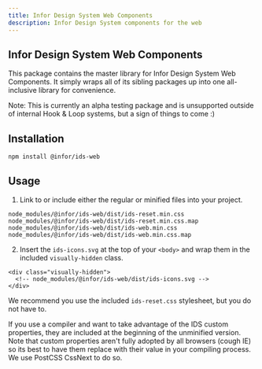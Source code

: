 ```yaml
---
title: Infor Design System Web Components
description: Infor Design System components for the web
---
```


## Infor Design System Web Components

This package contains the master library for Infor Design System Web Components. It simply wraps all of its sibling packages up into one all-inclusive library for convenience.

Note: This is currently an alpha testing package and is unsupported outside of internal Hook & Loop systems, but a sign of things to come :)

## Installation
```
npm install @infor/ids-web
```

## Usage

1. Link to or include either the regular or minified files into your project.

```
node_modules/@infor/ids-web/dist/ids-reset.min.css
node_modules/@infor/ids-web/dist/ids-reset.min.css.map
node_modules/@infor/ids-web/dist/ids-web.min.css
node_modules/@infor/ids-web/dist/ids-web.min.css.map
```

2. Insert the `ids-icons.svg` at the top of your `<body>` and wrap them in the included `visually-hidden` class.
```
<div class="visually-hidden">
  <!-- node_modules/@infor/ids-web/dist/ids-icons.svg -->
</div>
```

We recommend you use the included `ids-reset.css` stylesheet, but you do not have to.

If you use a compiler and want to take advantage of the IDS custom properties, they are included at the beginning of the unminified version. Note that custom properties aren't fully adopted by all browsers (cough IE) so its best to have them replace with their value in your compiling process. We use PostCSS CssNext to do so.
